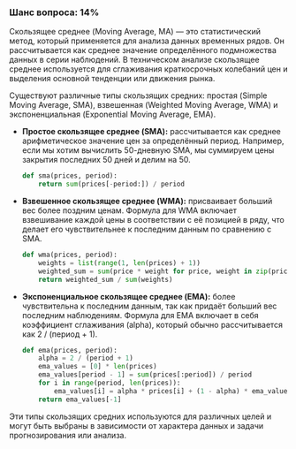 ### Шанс вопроса: 14%

Скользящее среднее (Moving Average, MA) — это статистический метод, который применяется для анализа данных временных рядов. Он рассчитывается как среднее значение определённого подмножества данных в серии наблюдений. В техническом анализе скользящее среднее используется для сглаживания краткосрочных колебаний цен и выделения основной тенденции или движения рынка.

Существуют различные типы скользящих средних: простая (Simple Moving Average, SMA), взвешенная (Weighted Moving Average, WMA) и экспоненциальная (Exponential Moving Average, EMA). 

- **Простое скользящее среднее (SMA):** рассчитывается как среднее арифметическое значение цен за определённый период. Например, если мы хотим вычислить 50-дневную SMA, мы суммируем цены закрытия последних 50 дней и делим на 50.
  
  ```python
  def sma(prices, period):
      return sum(prices[-period:]) / period
  ```

- **Взвешенное скользящее среднее (WMA):** присваивает больший вес более поздним ценам. Формула для WMA включает взвешивание каждой цены в соответствии с её позицией в ряду, что делает его чувствительнее к последним данным по сравнению с SMA.
  
  ```python
  def wma(prices, period):
      weights = list(range(1, len(prices) + 1))
      weighted_sum = sum(price * weight for price, weight in zip(prices[-period:], weights))
      return weighted_sum / sum(weights)
  ```

- **Экспоненциальное скользящее среднее (EMA):** более чувствительна к последним данным, так как придаёт больший вес последним наблюдениям. Формула для EMA включает в себя коэффициент сглаживания (alpha), который обычно рассчитывается как 2 / (период + 1).
  
  ```python
  def ema(prices, period):
      alpha = 2 / (period + 1)
      ema_values = [0] * len(prices)
      ema_values[period - 1] = sum(prices[:period]) / period
      for i in range(period, len(prices)):
          ema_values[i] = alpha * prices[i] + (1 - alpha) * ema_values[i - 1]
      return ema_values[-1]
  ```

Эти типы скользящих средних используются для различных целей и могут быть выбраны в зависимости от характера данных и задачи прогнозирования или анализа.